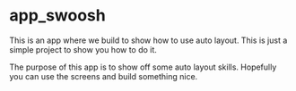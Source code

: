 # app_swoosh
This is an app where we build to show how to use auto layout.  This is just a simple project to show you how to do it.

The purpose of this app is to show off some auto layout skills.  Hopefully you can use the screens and build something nice.
